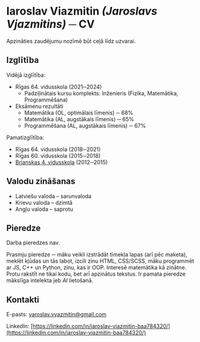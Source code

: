 # Iaroslav Viazmitin _(Jaroslavs Vjazmitins)_ ─ CV

Apzināties zaudējumu nozīmē būt ceļā līdz uzvarai.

## Izglītība

Vidējā izglītība:

- Rīgas 64. vidusskola (2021─2024)
  - Padziļinātais kursu komplekts: Inženieris (Fizika, Matemātika, Programmēšana)
- Eksāmenu rezultāti
  - Matemātika (OL, optimālais līmenis) ─ 68%
  - Matemātika (AL, augstākais līmenis) ─ 65%
  - Programmēšana (AL, augstākais līmenis) ─ 67%

Pamatizglītība:

- Rīgas 64. vidusskola (2018─2021)
- Rīgas 60. vidusskola (2015─2018)
- [Brjanskas 4. vidusskola](https://maps.app.goo.gl/CsmrvsSwkqrVYupUA) (2012─2015)

## Valodu zināšanas

- Latviešu valoda – sarunvaloda
- Krievu valoda – dzimtā
- Angļu valoda – saprotu

## Pieredze

Darba pieredzes nav.

Prasmju pieredze ─ māku veikli izstrādāt tīmekļa lapas (arī pēc maketa), meklēt kļūdas un tās labot, izcili zinu HTML, CSS/SCSS, māku programmēt ar JS, C++ un Python, zinu, kas ir OOP. Interesē matemātika kā zinātne. Protu rakstīt ne tikai kodu, bet arī apzinātus tekstus. Ir pamata pieredze mākslīga intelekta jeb _AI_ lietošanā.

## Kontakti

E-pasts: [yaroslav.vyazmitin@gmail.com](mailto:yaroslavvyazmitin@gmail.com)

LinkedIn: [https://linkedin.com/in/iaroslav-viazmitin-baa784320/](https://linkedin.com/in/iaroslav-viazmitin-baa784320/)
